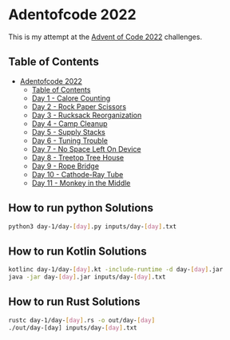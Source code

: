 # Adentofcode 2022
This is my attempt at the [Advent of Code 2022](https://adventofcode.com/2022) challenges.

## Table of Contents
- [Adentofcode 2022](https://adventofcode.com/2022)
  - [Table of Contents](#table-of-contents)
  - [Day 1 - Calore Counting](./day-1)
  - [Day 2 - Rock Paper Scissors](./day-2)
  - [Day 3 - Rucksack Reorganization](./day-3)
  - [Day 4 - Camp Cleanup](./day-4)
  - [Day 5 - Supply Stacks](./day-5)
  - [Day 6 - Tuning Trouble](./day-6)
  - [Day 7 - No Space Left On Device](./day-7)
  - [Day 8 - Treetop Tree House](./day-8)
  - [Day 9 - Rope Bridge](./day-9)
  - [Day 10 - Cathode-Ray Tube](./day-10)
  - [Day 11 - Monkey in the Middle](./day-11)


## How to run python Solutions

```bash
python3 day-1/day-[day].py inputs/day-[day].txt
```

## How to run Kotlin Solutions

```bash
kotlinc day-1/day-[day].kt -include-runtime -d day-[day].jar
java -jar day-[day].jar inputs/day-[day].txt
```

## How to run Rust Solutions

```bash
rustc day-1/day-[day].rs -o out/day-[day]
./out/day-[day] inputs/day-[day].txt
```
